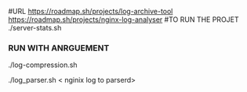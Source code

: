 #URL
https://roadmap.sh/projects/log-archive-tool
https://roadmap.sh/projects/nginx-log-analyser
#TO RUN THE PROJET
./server-stats.sh

### RUN WITH ANRGUEMENT
./log-compression.sh <file to be compresssed>

./log_parser.sh < nginix log to parserd>
